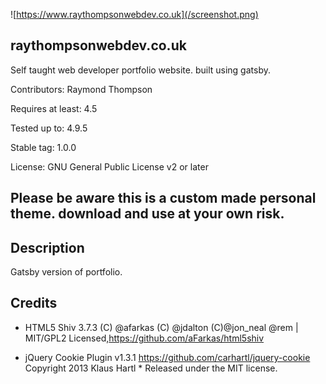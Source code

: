 ![https://www.raythompsonwebdev.co.uk](/screenshot.png)

## raythompsonwebdev.co.uk 

Self taught web developer portfolio website. built using gatsby. 


Contributors: Raymond Thompson

Requires at least: 4.5

Tested up to: 4.9.5

Stable tag: 1.0.0

License: GNU General Public License v2 or later

## Please be aware this is a custom made personal theme. download and use at your own risk.

## Description 

Gatsby version of portfolio.


## Credits 

* HTML5 Shiv 3.7.3 (C) @afarkas (C) @jdalton (C)@jon_neal @rem | MIT/GPL2 Licensed,https://github.com/aFarkas/html5shiv

*  jQuery Cookie Plugin v1.3.1 https://github.com/carhartl/jquery-cookie Copyright 2013 Klaus Hartl * Released under the MIT license.

